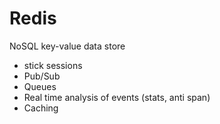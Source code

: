 # Redis

NoSQL key-value data store

* stick sessions
* Pub/Sub
* Queues
* Real time analysis of events (stats, anti span)
* Caching